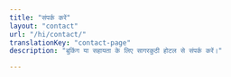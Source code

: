 ```yaml
---
title: "संपर्क करें"
layout: "contact"
url: "/hi/contact/"
translationKey: "contact-page"
description: "बुकिंग या सहायता के लिए सागरकुठी होटल से संपर्क करें।"

---
```

